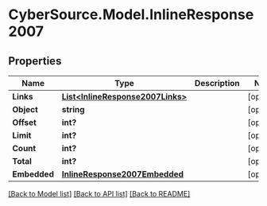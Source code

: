 # CyberSource.Model.InlineResponse2007
## Properties

Name | Type | Description | Notes
------------ | ------------- | ------------- | -------------
**Links** | [**List&lt;InlineResponse2007Links&gt;**](InlineResponse2007Links.md) |  | [optional] 
**Object** | **string** |  | [optional] 
**Offset** | **int?** |  | [optional] 
**Limit** | **int?** |  | [optional] 
**Count** | **int?** |  | [optional] 
**Total** | **int?** |  | [optional] 
**Embedded** | [**InlineResponse2007Embedded**](InlineResponse2007Embedded.md) |  | [optional] 

[[Back to Model list]](../README.md#documentation-for-models) [[Back to API list]](../README.md#documentation-for-api-endpoints) [[Back to README]](../README.md)

